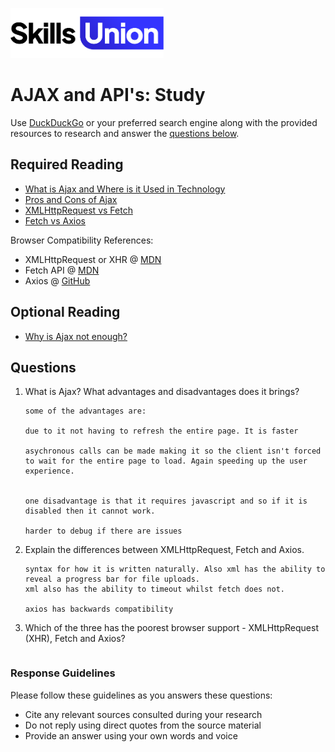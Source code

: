 [<img src="assets/images/su-logo.png" alt="Skills Union Logo" height="80px" />](https://www.skillsunion.com/)

# AJAX and API's: Study

Use [DuckDuckGo](https://duckduckgo.com/) or your preferred search engine along with the provided resources to research and answer the [questions below](#questions).

## Required Reading

- [What is Ajax and Where is it Used in Technology](https://www.seguetech.com/ajax-technology/)
- [Pros and Cons of Ajax](https://www.c-sharpcorner.com/blogs/what-is-ajax)
- [XMLHttpRequest vs Fetch](https://www.sitepoint.com/xmlhttprequest-vs-the-fetch-api-whats-best-for-ajax-in-2019/)
- [Fetch vs Axios](https://blog.logrocket.com/axios-or-fetch-api/)

Browser Compatibility References:

- XMLHttpRequest or XHR @ [MDN](https://developer.mozilla.org/en-US/docs/Web/API/XMLHttpRequest)
- Fetch API @ [MDN](https://developer.mozilla.org/en-US/docs/Web/API/Fetch_API)
- Axios @ [GitHub](https://github.com/axios/axios#browser-support)

## Optional Reading

- [Why is Ajax not enough?](https://www.smashingmagazine.com/2015/01/why-ajax-isnt-enough/)

## Questions

1. What is Ajax? What advantages and disadvantages does it brings?

   ```
   some of the advantages are:
   
   due to it not having to refresh the entire page. It is faster
   
   asychronous calls can be made making it so the client isn't forced to wait for the entire page to load. Again speeding up the user experience.
   
   
   one disadvantage is that it requires javascript and so if it is disabled then it cannot work.
   
   harder to debug if there are issues
   ```

2. Explain the differences between XMLHttpRequest, Fetch and Axios.

   ```
   syntax for how it is written naturally. Also xml has the ability to reveal a progress bar for file uploads.
   xml also has the ability to timeout whilst fetch does not.
   
   axios has backwards compatibility
   
   ```

3. Which of the three has the poorest browser support - XMLHttpRequest (XHR), Fetch and Axios?

   ```Fetch has the poorest support due to IE not working with it unless you bypass the issue. Also any other browser behind 2017.
   ```

### Response Guidelines

Please follow these guidelines as you answers these questions:

- Cite any relevant sources consulted during your research
- Do not reply using direct quotes from the source material
- Provide an answer using your own words and voice
